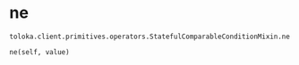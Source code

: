 # ne
`toloka.client.primitives.operators.StatefulComparableConditionMixin.ne`

```
ne(self, value)
```

